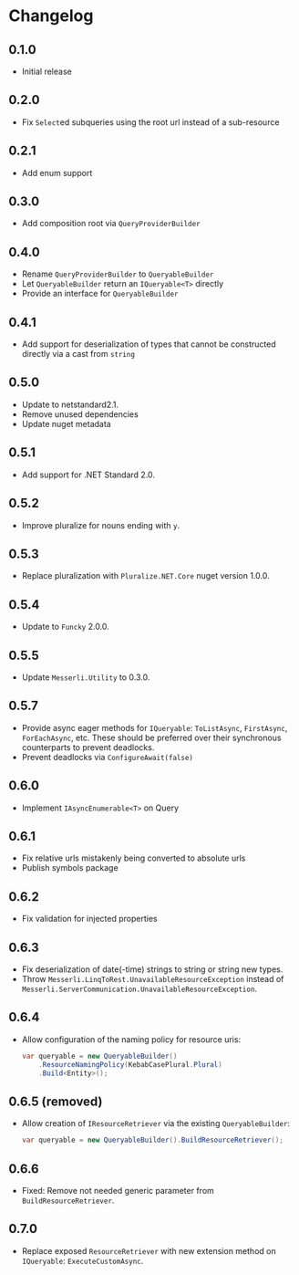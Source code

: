 # Changelog

## 0.1.0
- Initial release

## 0.2.0
- Fix `Select`ed subqueries using the root url instead of a sub-resource

## 0.2.1
- Add enum support

## 0.3.0
- Add composition root via `QueryProviderBuilder`

## 0.4.0
- Rename `QueryProviderBuilder` to `QueryableBuilder`
- Let `QueryableBuilder` return an `IQueryable<T>` directly
- Provide an interface for `QueryableBuilder`

## 0.4.1
- Add support for deserialization of types that cannot be constructed directly via a cast from `string`

## 0.5.0
- Update to netstandard2.1.
- Remove unused dependencies
- Update nuget metadata

## 0.5.1
- Add support for .NET Standard 2.0.

## 0.5.2
- Improve pluralize for nouns ending with `y`.

## 0.5.3
- Replace pluralization with `Pluralize.NET.Core` nuget version 1.0.0.

## 0.5.4
- Update to `Funcky` 2.0.0.

## 0.5.5
- Update `Messerli.Utility` to 0.3.0.

## 0.5.7
- Provide async eager methods for `IQueryable`: `ToListAsync`, `FirstAsync`, `ForEachAsync`, etc.
  These should be preferred over their synchronous counterparts to prevent deadlocks.
- Prevent deadlocks via `ConfigureAwait(false)`

## 0.6.0
- Implement `IAsyncEnumerable<T>` on Query

## 0.6.1
- Fix relative urls mistakenly being converted to absolute urls
- Publish symbols package

## 0.6.2
- Fix validation for injected properties

## 0.6.3
- Fix deserialization of date(-time) strings to string or string new types.
- Throw `Messerli.LinqToRest.UnavailableResourceException` instead of `Messerli.ServerCommunication.UnavailableResourceException`.

## 0.6.4
- Allow configuration of the naming policy for resource uris:
  ```csharp
  var queryable = new QueryableBuilder()
      .ResourceNamingPolicy(KebabCasePlural.Plural)
      .Build<Entity>();
  ```

## 0.6.5 (removed)
- Allow creation of `IResourceRetriever` via the existing `QueryableBuilder`:
  ```csharp
  var queryable = new QueryableBuilder().BuildResourceRetriever();
  ```

## 0.6.6
- Fixed: Remove not needed generic parameter from `BuildResourceRetriever`.

## 0.7.0
- Replace exposed `ResourceRetriever` with new extension method on `IQueryable`: `ExecuteCustomAsync`.
